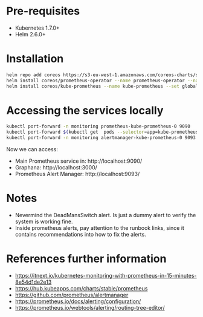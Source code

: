 # Pre-requisites
* Kubernetes 1.7.0+
* Helm 2.6.0+

# Installation
```bash
helm repo add coreos https://s3-eu-west-1.amazonaws.com/coreos-charts/stable/
helm install coreos/prometheus-operator --name prometheus-operator --namespace monitoring
helm install coreos/kube-prometheus --name kube-prometheus --set global.rbacEnable=true --namespace monitoring
```

# Accessing the services locally
```bash
kubectl port-forward -n monitoring prometheus-kube-prometheus-0 9090
kubectl port-forward $(kubectl get  pods --selector=app=kube-prometheus-grafana -n  monitoring --output=jsonpath="{.items..metadata.name}") -n monitoring  3000
kubectl port-forward -n monitoring alertmanager-kube-prometheus-0 9093
```
Now we can access: 
* Main Prometheus service in: http://localhost:9090/  
* Graphana: http://localhost:3000/  
* Prometheus Alert Manager: http://localhost:9093/  

# Notes

* Nevermind the DeadMansSwitch alert. Is just a dummy alert to verify the system is working fine.
* Inside prometheus alerts, pay attention to the runbook links, since it contains recommendations into how to fix the alerts. 

# References further information
* https://itnext.io/kubernetes-monitoring-with-prometheus-in-15-minutes-8e54d1de2e13
* https://hub.kubeapps.com/charts/stable/prometheus
* https://github.com/prometheus/alertmanager
* https://prometheus.io/docs/alerting/configuration/
* https://prometheus.io/webtools/alerting/routing-tree-editor/
